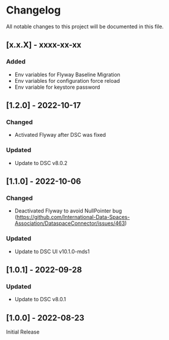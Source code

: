 # Changelog
All notable changes to this project will be documented in this file.

## [x.x.X] - xxxx-xx-xx

### Added
- Env variables for Flyway Baseline Migration
- Env variables for configuration force reload
- Env variable for keystore password


## [1.2.0] - 2022-10-17

### Changed
- Activated Flyway after DSC was fixed

### Updated
- Update to DSC v8.0.2


## [1.1.0] - 2022-10-06

### Changed
- Deactivated Flyway to avoid NullPointer bug (https://github.com/International-Data-Spaces-Association/DataspaceConnector/issues/463)

### Updated
- Update to DSC UI v10.1.0-mds1


## [1.0.1] - 2022-09-28

### Updated
- Update to DSC v8.0.1

## [1.0.0] - 2022-08-23
Initial Release